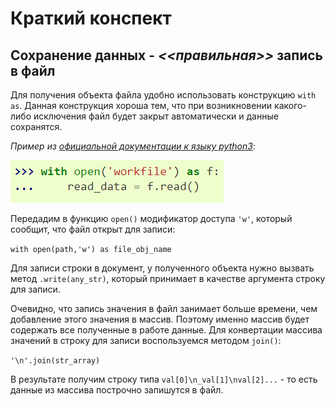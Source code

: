 # Краткий конспект 

## Сохранение данных - _<<правильная>>_ запись в файл 

Для получения объекта файла удобно использовать конструкцию `with as`. Данная конструкция хороша тем, что при возникновении какого-либо исключения файл будет закрыт автоматически и данные сохранятся. 

_Пример из_ [_официальной документации к языку python3_](https://docs.python.org/3/):

![alt text](https://github.com/ShmakovVladimir/MIPTengineering/blob/main/RC_lab/synopsis/openFile.png)


Передадим в функцию `open()` модификатор доступа `'w'`, который сообщит, что файл открыт для записи:

`with open(path,'w') as file_obj_name`

Для записи строки в документ, у полученного объекта нужно вызвать метод `.write(any_str)`, который принимает в качестве аргумента строку для записи. 

Очевидно, что запись значения в файл занимает больше времени, чем добавление этого значения в массив. Поэтому именно массив будет содержать все полученные в работе данные.
Для конвертации массива значений в строку для записи воспользуемся методом `join()`:

`'\n'.join(str_array)` 

В результате получим строку типа `val[0]\n_val[1]\nval[2]...` - то есть данные из массива построчно запишутся в файл.


